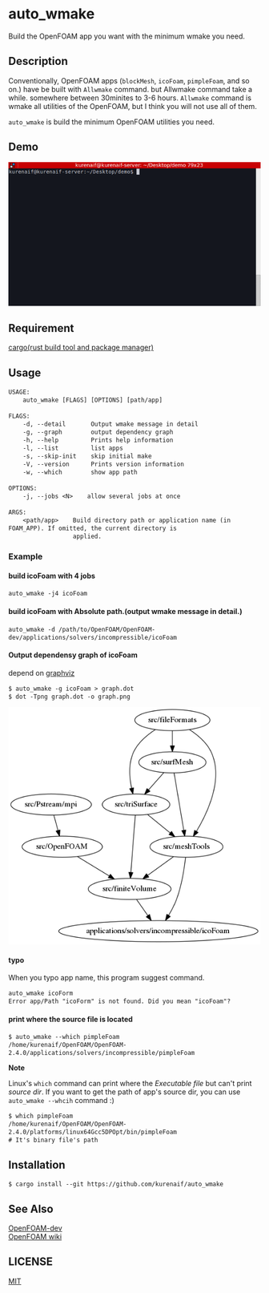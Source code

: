 # auto_wmake

Build the OpenFOAM app you want with the minimum wmake you need.


## Description

Conventionally, OpenFOAM apps (`blockMesh`, `icoFoam`, `pimpleFoam`, and so on.) have be built with `Allwmake` command.
but Allwmake command take a while. somewhere between 30minites to 3-6 hours.
`Allwmake` command is wmake all utilities of the OpenFOAM, 
but I think you will not use all of them.

`auto_wmake` is build the minimum OpenFOAM utilities you need.

## Demo

![](./tty.gif)

## Requirement

[cargo(rust build tool and package manager)](https://rust-lang-ja.github.io/the-rust-programming-language-ja/1.6/book/getting-started.html)

## Usage

```
USAGE:
    auto_wmake [FLAGS] [OPTIONS] [path/app]

FLAGS:
    -d, --detail       Output wmake message in detail
    -g, --graph        output dependency graph
    -h, --help         Prints help information
    -l, --list         list apps
    -s, --skip-init    skip initial make
    -V, --version      Prints version information
    -w, --which        show app path

OPTIONS:
    -j, --jobs <N>    allow several jobs at once

ARGS:
    <path/app>    Build directory path or application name (in FOAM_APP). If omitted, the current directory is
                  applied.
```

### Example

#### build icoFoam with 4 jobs

```
auto_wmake -j4 icoFoam
```

#### build icoFoam with Absolute path.(output wmake message in detail.)

```
auto_wmake -d /path/to/OpenFOAM/OpenFOAM-dev/applications/solvers/incompressible/icoFoam
```

#### Output dependensy graph of icoFoam

depend on [graphviz](http://www.graphviz.org/)

```
$ auto_wmake -g icoFoam > graph.dot
$ dot -Tpng graph.dot -o graph.png
```

![](./graph.png)

#### typo

When you typo app name, this program suggest command.

```
auto_wmake icoForm
Error app/Path "icoForm" is not found. Did you mean "icoFoam"?
```

#### print where the source file is located

```
$ auto_wmake --which pimpleFoam
/home/kurenaif/OpenFOAM/OpenFOAM-2.4.0/applications/solvers/incompressible/pimpleFoam
```

**Note**

Linux's `which` command can print where the *Executable file* but can't print *source dir*.
If you want to get the path of app's source dir, you can use `auto_wmake --whcih` command :)

```
$ which pimpleFoam
/home/kurenaif/OpenFOAM/OpenFOAM-2.4.0/platforms/linux64Gcc5DPOpt/bin/pimpleFoam
# It's binary file's path
```



## Installation

```
$ cargo install --git https://github.com/kurenaif/auto_wmake
```

## See Also

[OpenFOAM-dev](https://github.com/OpenFOAM/OpenFOAM-dev)  
[OpenFOAM wiki](http://openfoamwiki.net/index.php/Installation)

## LICENSE

[MIT](./LICENSE)
